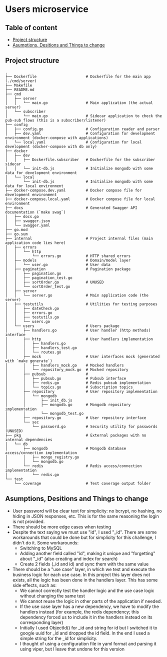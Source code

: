 <!-- omit in toc -->
# Users microservice

<!-- omit in toc -->
## Table of content

- [Project structure](#project-structure)
- [Asumptions, Desitions and Things to change](#asumptions-desitions-and-things-to-change)

## Project structure

```
.
├── Dockerfile                      # Dockerfile for the main app (./cmd/server)
├── Makefile
├── README.md
├── cmd
│   ├── server
│   │   └── main.go                 # Main application (the actual server)
│   └── subscriber
│       └── main.go                 # Sidecar application to check the pub-sub flows (this is a subscriber/listener)
├── config
│   ├── config.go                   # Configuration reader and parser
│   ├── dev.yaml                    # Configuration for development environment (docker-compose with applications)
│   └── local.yaml                  # Configuration for local development (docker-compose with db only)
├── docker
│   ├── dev
│   │   ├── Dockerfile.subscriber   # Dockerfile for the subscriber sidecar
│   │   └── init-db.js              # Initialize mongodb with some data for development environment
│   └── local
│       └── init-db.js              # Initialize mongodb with some data for local environment
├── docker-compose.dev.yaml         # Docker compose file for development environment
├── docker-compose.local.yaml       # Docker compose file for local environment
├── docs                            # Generated Swagger API documentation (`make swag`)
│   ├── docs.go
│   ├── swagger.json
│   └── swagger.yaml
├── go.mod
├── go.sum
├── internal                        # Project internal files (main application code lies here)
│   ├── errors
│   │   └── http
│   │       └── errors.go           # HTTP shared errors
│   ├── models                      # Domain/model layer
│   │   └── user.go                 # User data
│   ├── pagination                  # Pagination package
│   │   ├── pagination.go
│   │   ├── pagination_test.go
│   │   ├── sortOrder.go            # UNUSED
│   │   └── sortOrder_test.go
│   ├── server
│   │   └── server.go               # Main application code (the server)
│   ├── testutils                   # Utilities for testing purposes
│   │   ├── dateCheck.go
│   │   ├── errors.go
│   │   ├── testutils.go
│   │   └── users.go
│   └── users                       # Users package
│       ├── handlers.go             # User handler (http methods) interface
│       ├── http                    # User handlers implementation
│       │   ├── handlers.go
│       │   ├── handlers_test.go
│       │   └── routes.go
│       ├── mock                    # User interfaces mock (generated with `make generate`)
│       │   ├── handlers_mock.go    # Mocked handlers
│       │   └── repository_mock.go  # Mocked repository
│       ├── pubsub                  #
│       │   ├── pubsub.go           # Pubsub interface
│       │   ├── redis.go            # Redis pubsub implementation
│       │   └── topics.go           # Subscription topics
│       ├── repository              # User repository implementation
│       │   └── mongodb             
│       │       ├── init_db.js
│       │       ├── mongodb.go      # Mongodb repository implementation
│       │       └── mongodb_test.go
│       ├── repository.go           # User repository interface
│       └── sec
│           └── password.go         # Security utility for passwords (UNUSED)
├── pkg                             # External packages with no internal dependencies
│   └── db
│       ├── mongodb                 # Mongodb database access/connection implementation
│       │   ├── mongo_registry.go
│       │   └── mongodb.go
│       └── redis                   # Redis access/connection implementation          
│           └── redis.go
└── test
    └── coverage                    # Test coverage output folder
```

## Asumptions, Desitions and Things to change

- User password will be clear text for simplicity: no bcrypt, no hashing, no hiding in JSON responses, etc. This is for the same reasoning the login is not provided.
- There should be more edge cases when testing
- Despite the text saying we must use "id", I used "_id". There are some workarounds that could be done but for simplicity for this challenge, I didn't do it. Some workarounds:
  - Switching to MySQL
  - Adding another field called "id", making it unique and "forgetting" about "_id" (also creating and index for search)
  - Create 2 fields (_id and id) and sync them with the same value
- There should be a "use case" layer, in which we test and execute the business logic for each use case. In this project this layer does not exists, all the logic has been done in the handlers layer. This has some side effects, such as:
  - We cannot correctly test the handler logic and the use case logic without changing the same test
  - We cannot reuse the logic in other parts of the application if needed.
  - If the use case layer has a new dependency, we have to modify the handlers instead (for example, the redis dependency; this dependency forced us to include it in the handlers instead on its corresponding layer)
  - Initially I used ObjectId() for \_id and string for id but I switched it to google uuid for \_id and dropped the id field. In the end  I used a simple string for the _id for simplicity.
  - I thought of using a configuration file in yaml format and parsing it using viper, but I leave that undone for this version
